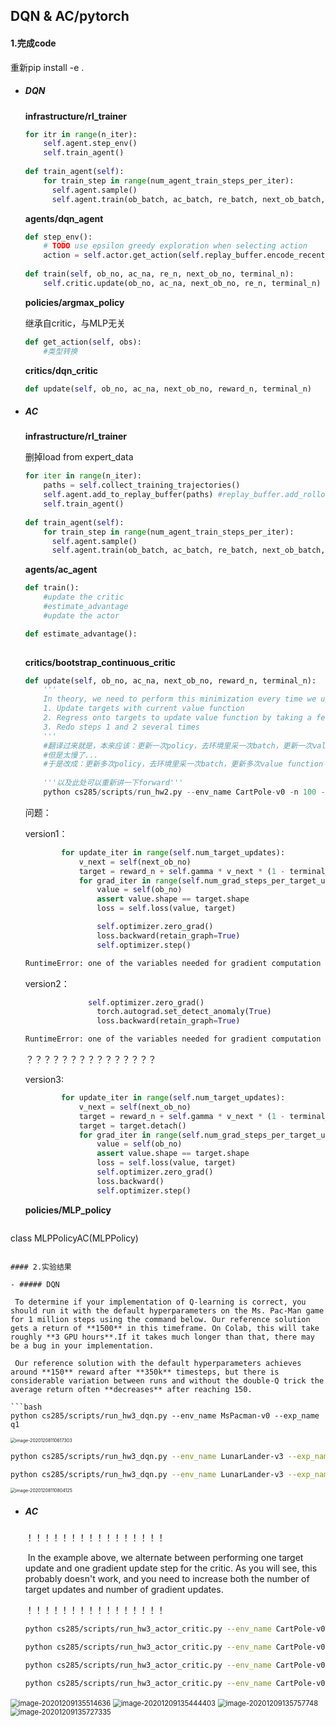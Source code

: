 ## DQN & AC/pytorch

#### **1.完成code**

重新pip install -e .

- ##### DQN

  **infrastructure/rl_trainer**

  ```python
  for itr in range(n_iter):
      self.agent.step_env()
      self.train_agent()
      
  def train_agent(self):
      for train_step in range(num_agent_train_steps_per_iter):
      	self.agent.sample()
      	self.agent.train(ob_batch, ac_batch, re_batch, next_ob_batch, terminal_batch)
  ```

  **agents/dqn_agent**

  ```python
  def step_env():
      # TODO use epsilon greedy exploration when selecting action
      action = self.actor.get_action(self.replay_buffer.encode_recent_observation())
      
  def train(self, ob_no, ac_na, re_n, next_ob_no, terminal_n):
      self.critic.update(ob_no, ac_na, next_ob_no, re_n, terminal_n)
  ```

  **policies/argmax_policy**

  继承自critic，与MLP无关

  ```python
  def get_action(self, obs):
      #类型转换
  ```

  **critics/dqn_critic**

  ```python
  def update(self, ob_no, ac_na, next_ob_no, reward_n, terminal_n)
  ```

- ##### AC

  **infrastructure/rl_trainer**

  删掉load from expert_data

  ```python
  for iter in range(n_iter):
      paths = self.collect_training_trajectories()
      self.agent.add_to_replay_buffer(paths) #replay_buffer.add_rollouts(paths)
      self.train_agent()
      
  def train_agent(self):
      for train_step in range(num_agent_train_steps_per_iter):
      	self.agent.sample()
      	self.agent.train(ob_batch, ac_batch, re_batch, next_ob_batch, terminal_batch)
  ```

  **agents/ac_agent**

  ```python
  def train():
      #update the critic
      #estimate_advantage
      #update the actor
  
  def estimate_advantage():
      
  ```

  **critics/bootstrap_continuous_critic**

  ```python
  def update(self, ob_no, ac_na, next_ob_no, reward_n, terminal_n):
      '''
      In theory, we need to perform this minimization every time we update our policy, so that our value function matches the behavior of the new policy. In practice however, this operation can be costly, so we may instead just take a few gradient steps at each iteration. Also note that since our target values are based on the old value function, we may need to recompute the targets with the updated value function, in the following fashion: 
      1. Update targets with current value function
      2. Regress onto targets to update value function by taking a few gradient steps
      3. Redo steps 1 and 2 several times
      '''
      #翻译过来就是，本来应该：更新一次policy，去环境里采一次batch，更新一次value function -> 更新一次policy
      #但是太慢了...
      #于是改成：更新多次policy，去环境里采一次batch，更新多次value function -> 更新多次policy
      
      '''以及此处可以重新讲一下forward'''
      python cs285/scripts/run_hw2.py --env_name CartPole-v0 -n 100 -b 1000 -dsa --exp_name q1_sb_no_rtg_dsa
  ```

  问题：

  version1：

  ```python
          for update_iter in range(self.num_target_updates):
              v_next = self(next_ob_no)
              target = reward_n + self.gamma * v_next * (1 - terminal_n)
              for grad_iter in range(self.num_grad_steps_per_target_update):
                  value = self(ob_no)
                  assert value.shape == target.shape
                  loss = self.loss(value, target)
  
                  self.optimizer.zero_grad()
                  loss.backward(retain_graph=True)
                  self.optimizer.step()
  ```

  ```bash
  RuntimeError: one of the variables needed for gradient computation has been modified by an inplace operation: [torch.cuda.FloatTensor [64, 1]], which is output 0 of TBackward, is at version 2; expected version 1 instead. Hint: enable anomaly detection to find the operation that failed to compute its gradient, with torch.autograd.set_detect_anomaly(True).
  ```

  version2：

  ```python
  				self.optimizer.zero_grad()
                  torch.autograd.set_detect_anomaly(True)
                  loss.backward(retain_graph=True)
  ```

  ```bash
  RuntimeError: one of the variables needed for gradient computation has been modified by an inplace operation: [torch.cuda.FloatTensor [64, 1]], which is output 0 of TBackward, is at version 2; expected version 1 instead. Hint: the backtrace further above shows the operation that failed to compute its gradient. The variable in question was changed in there or anywhere later. Good luck!
  ```

  ？？？？？？？？？？？？？？？

  version3:

  ```python
          for update_iter in range(self.num_target_updates):
              v_next = self(next_ob_no)
              target = reward_n + self.gamma * v_next * (1 - terminal_n)
              target = target.detach()
              for grad_iter in range(self.num_grad_steps_per_target_update):
                  value = self(ob_no)
                  assert value.shape == target.shape
                  loss = self.loss(value, target)
                  self.optimizer.zero_grad()
                  loss.backward()
                  self.optimizer.step()
  ```
  
  **policies/MLP_policy**

  ```python
class MLPPolicyAC(MLPPolicy)
  ```

#### 2.实验结果

- ##### DQN

  ​	To determine if your implementation of Q-learning is correct, you should run it with the default hyperparameters on the Ms. Pac-Man game for 1 million steps using the command below. Our reference solution gets a return of **1500** in this timeframe. On Colab, this will take roughly **3 GPU hours**.If it takes much longer than that, there may be a bug in your implementation.

  ​	Our reference solution with the default hyperparameters achieves around **150** reward after **350k** timesteps, but there is considerable variation between runs and without the double-Q trick the average return often **decreases** after reaching 150.

```bash
python cs285/scripts/run_hw3_dqn.py --env_name MsPacman-v0 --exp_name q1
```

<img src="hw3.assets/image-20201208110617303.png" alt="image-20201208110617303" style="zoom: 50%;" />

```bash
python cs285/scripts/run_hw3_dqn.py --env_name LunarLander-v3 --exp_name q2_dqn_1 --seed 1
```

```bash
python cs285/scripts/run_hw3_dqn.py --env_name LunarLander-v3 --exp_name q2_doubledqn_1 --double_q --seed 1
```

<img src="hw3.assets/image-20201208110804125.png" alt="image-20201208110804125" style="zoom: 50%;" />

- ##### AC

  ！！！！！！！！！！！！！！！！

  ​	In the example above, we alternate between performing one target update and one gradient update step for
  the critic. As you will see, this probably doesn't work, and you need to increase both the number of target
  updates and number of gradient updates.

  ！！！！！！！！！！！！！！！！

  ```bash
  python cs285/scripts/run_hw3_actor_critic.py --env_name CartPole-v0 -n 100 -b 1000 --exp_name q4_ac_1_1 -ntu 1 -ngsptu 1
  ```

  ```bash
  python cs285/scripts/run_hw3_actor_critic.py --env_name CartPole-v0 -n 100 -b 1000 --exp_name q4_100_1 -ntu 100 -ngsptu 1
  ```

  ```bash
  python cs285/scripts/run_hw3_actor_critic.py --env_name CartPole-v0 -n 100 -b 1000 --exp_name q4_1_100 -ntu 1 -ngsptu 100
  ```

  ```bash
  python cs285/scripts/run_hw3_actor_critic.py --env_name CartPole-v0 -n 100 -b 1000 --exp_name q4_10_10 -ntu 10 -ngsptu 10
  ```

<img src="hw3.assets/image-20201209135514636.png" alt="image-20201209135514636" style="zoom:80%;" />

<img src="hw3.assets/image-20201209135444403.png" alt="image-20201209135444403" style="zoom:80%;" />

<img src="hw3.assets/image-20201209135757748.png" alt="image-20201209135757748" style="zoom:80%;" />

<img src="hw3.assets/image-20201209135727335.png" alt="image-20201209135727335" style="zoom:80%;" />